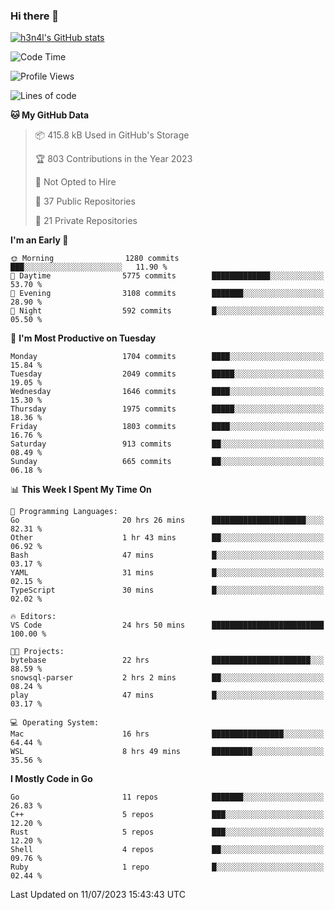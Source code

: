 ### Hi there 👋

[![h3n4l's GitHub stats](https://github-readme-stats.vercel.app/api?username=h3n4l&count_private=true&show_icons=true&theme=radical)](https://github.com/h3n4l/github-readme-stats)

<!--START_SECTION:waka-->
![Code Time](http://img.shields.io/badge/Code%20Time-1%2C405%20hrs%2045%20mins-blue)

![Profile Views](http://img.shields.io/badge/Profile%20Views-0-blue)

![Lines of code](https://img.shields.io/badge/From%20Hello%20World%20I%27ve%20Written-2.4%20million%20lines%20of%20code-blue)

**🐱 My GitHub Data** 

> 📦 415.8 kB Used in GitHub's Storage 
 > 
> 🏆 803 Contributions in the Year 2023
 > 
> 🚫 Not Opted to Hire
 > 
> 📜 37 Public Repositories 
 > 
> 🔑 21 Private Repositories 
 > 
**I'm an Early 🐤** 

```text
🌞 Morning                1280 commits        ███░░░░░░░░░░░░░░░░░░░░░░   11.90 % 
🌆 Daytime                5775 commits        █████████████░░░░░░░░░░░░   53.70 % 
🌃 Evening                3108 commits        ███████░░░░░░░░░░░░░░░░░░   28.90 % 
🌙 Night                  592 commits         █░░░░░░░░░░░░░░░░░░░░░░░░   05.50 % 
```
📅 **I'm Most Productive on Tuesday** 

```text
Monday                   1704 commits        ████░░░░░░░░░░░░░░░░░░░░░   15.84 % 
Tuesday                  2049 commits        █████░░░░░░░░░░░░░░░░░░░░   19.05 % 
Wednesday                1646 commits        ████░░░░░░░░░░░░░░░░░░░░░   15.30 % 
Thursday                 1975 commits        █████░░░░░░░░░░░░░░░░░░░░   18.36 % 
Friday                   1803 commits        ████░░░░░░░░░░░░░░░░░░░░░   16.76 % 
Saturday                 913 commits         ██░░░░░░░░░░░░░░░░░░░░░░░   08.49 % 
Sunday                   665 commits         ██░░░░░░░░░░░░░░░░░░░░░░░   06.18 % 
```


📊 **This Week I Spent My Time On** 

```text
💬 Programming Languages: 
Go                       20 hrs 26 mins      █████████████████████░░░░   82.31 % 
Other                    1 hr 43 mins        ██░░░░░░░░░░░░░░░░░░░░░░░   06.92 % 
Bash                     47 mins             █░░░░░░░░░░░░░░░░░░░░░░░░   03.17 % 
YAML                     31 mins             █░░░░░░░░░░░░░░░░░░░░░░░░   02.15 % 
TypeScript               30 mins             █░░░░░░░░░░░░░░░░░░░░░░░░   02.02 % 

🔥 Editors: 
VS Code                  24 hrs 50 mins      █████████████████████████   100.00 % 

🐱‍💻 Projects: 
bytebase                 22 hrs              ██████████████████████░░░   88.59 % 
snowsql-parser           2 hrs 2 mins        ██░░░░░░░░░░░░░░░░░░░░░░░   08.24 % 
play                     47 mins             █░░░░░░░░░░░░░░░░░░░░░░░░   03.17 % 

💻 Operating System: 
Mac                      16 hrs              ████████████████░░░░░░░░░   64.44 % 
WSL                      8 hrs 49 mins       █████████░░░░░░░░░░░░░░░░   35.56 % 
```

**I Mostly Code in Go** 

```text
Go                       11 repos            ███████░░░░░░░░░░░░░░░░░░   26.83 % 
C++                      5 repos             ███░░░░░░░░░░░░░░░░░░░░░░   12.20 % 
Rust                     5 repos             ███░░░░░░░░░░░░░░░░░░░░░░   12.20 % 
Shell                    4 repos             ██░░░░░░░░░░░░░░░░░░░░░░░   09.76 % 
Ruby                     1 repo              █░░░░░░░░░░░░░░░░░░░░░░░░   02.44 % 
```




 Last Updated on 11/07/2023 15:43:43 UTC
<!--END_SECTION:waka-->

